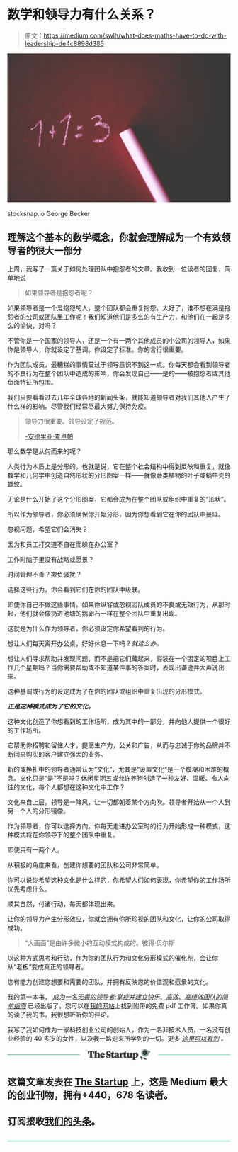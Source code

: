 # 数学和领导力有什么关系？

> 原文：<https://medium.com/swlh/what-does-maths-have-to-do-with-leadership-de4c8898d385>

![](img/92e8c1ba8df22d8fcf515c3c1a474cda.png)

stocksnap.io George Becker

## 理解这个基本的数学概念，你就会理解成为一个有效领导者的很大一部分

上周，我写了一篇关于如何处理团队中抱怨者的文章。我收到一位读者的回复，简单地说

> 如果领导者是抱怨者呢？

如果领导者是一个爱抱怨的人，整个团队都会重复抱怨。太好了，谁不想在满是抱怨者的公司或团队里工作呢！我们知道他们是多么的有生产力，和他们在一起是多么的愉快，对吗？

不管你是一个国家的领导人，还是一个有一两个其他成员的小公司的领导人，如果你是领导人，你就设定了基调。你设定了标准。你的言行很重要。

作为团队成员，最糟糕的事情莫过于领导意识不到这一点。你每天都会看到领导者的不良行为在整个团队中造成的影响，你会发现自己——是的——被抱怨者或其他负面特征所包围。

我们只要看看过去几年全球各地的新闻头条，就能知道领导者对我们其他人产生了什么样的影响，尽管我们经常尽最大努力保持免疫。

> 领导力很重要。领导设定了规范。
> 
> [-安德里亚·查卢帕](http://www.andreachalupa.com/)

那么数学是从何而来的呢？

人类行为本质上是分形的。也就是说，它在整个社会结构中得到反映和重复，就像数学和几何学中创造自然形状的分形图案一样——就像蕨类植物的叶子或蜗牛壳的螺纹。

无论是什么开始了这个分形图案，它都会成为在整个团队或组织中重复的“形状”。

所以作为领导者，你必须确保你开始分形，因为你想看到它在你的团队中蔓延。

忽视问题，希望它们会消失？

因为和员工打交道不自在而躲在办公室？

工作时脑子里没有战略或愿景？

时间管理不善？欺负骚扰？

选择这些行为，你会看到它们在你的团队中级联。

即使你自己不做这些事情，如果你纵容或忽视团队成员的不良或无效行为，从那时起，他们就会像扔进池塘的鹅卵石一样在整个团队中重复出现。

这就是为什么作为领导者，你必须设定你希望看到的行为。

想让人们每天离开办公桌，好好休息一下吗？*就这么办。*

想让人们寻求帮助并发现问题，而不是把它们藏起来，假装在一个固定的项目上工作几个星期吗？当你需要帮助或不知道某件事的答案时，表现出谦逊并大声说出来。

这种基调或行为的设定成为了在你的团队或组织中重复出现的分形模式。

***正是这种模式成为了它的文化。***

这种文化创造了你想看到的工作场所，成为其中的一部分，并向他人提供一个很好的工作场所。

它帮助你招聘和留住人才，提高生产力，公关和广告，从而与忠诚于你的品牌并不断回来购买的客户建立强大的业务。

新的或挣扎中的领导者通常认为“文化”，尤其是“设置文化”是一个模糊和困难的概念。文化只是“是”不是吗？休闲星期五或允许养狗创造了一种友好、温暖、令人向往的文化，每个人都想在这种文化中工作？

文化来自上层。领导是一阵风，让一切都朝着某个方向吹。领导者开始从一个人到另一个人的分形镜像。

作为领导者，你可以选择方向。你每天走进办公室时的行为开始形成一种模式，这种模式将在你领导下的整个团队中重复。

即使只有一两个人。

从积极的角度来看，创建你想要的团队和公司非常简单。

你可以说你希望这种文化是什么样的，你希望人们如何表现，你希望你的工作场所优先考虑什么。

顺其自然，付诸行动，每天都体现出来。

让你的领导力产生分形效应，你就会拥有你所珍视的团队和文化，让你的公司取得成功。

> “大画面”是由许多微小的互动模式构成的。彼得·贝尔斯

以这种方式思考和行动，作为你的团队行为和文化分形模式的催化剂，会让你从“老板”变成真正的领导者。

您有能力创建您想要和需要的团队，并拥有反映您的价值观和愿景的文化。

我的第一本书， [*成为一名无畏的领导者:掌控并建立快乐、高效、高绩效团队的简单指南*](https://www.amazon.co.uk/Becoming-Fearless-Leader-productive-performing-ebook/dp/B07B4HBYQQ/ref=sr_1_1?ie=UTF8&qid=1520359967&sr=8-1&keywords=shassere) 已经出版了。您可以在[我的网站](https://www.elizabethshassere.com/)上找到附带的免费 pdf 工作簿。如果你真的读了我的书，我很想听听你的评论。

我写了我如何成为一家科技创业公司的创始人，作为一名非技术人员，一名没有创业经验的 40 多岁的女性，以及我一路走来所学到的一切。更多 [*这里可以看到*](/@eshassere) *。*

[![](img/308a8d84fb9b2fab43d66c117fcc4bb4.png)](https://medium.com/swlh)

## 这篇文章发表在 [The Startup](https://medium.com/swlh) 上，这是 Medium 最大的创业刊物，拥有+440，678 名读者。

## 订阅接收[我们的头条](https://growthsupply.com/the-startup-newsletter/)。

[![](img/b0164736ea17a63403e660de5dedf91a.png)](https://medium.com/swlh)